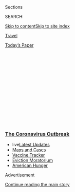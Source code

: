 <div id="app">

<div>

<div>

<div>

<div class="NYTAppHideMasthead css-1q2w90k e1suatyy0">

<div class="section css-ui9rw0 e1suatyy2">

<div class="css-eph4ug er09x8g0">

<div class="css-6n7j50">

</div>

<span class="css-1dv1kvn">Sections</span>

<div class="css-10488qs">

<span class="css-1dv1kvn">SEARCH</span>

</div>

[Skip to content](#site-content)[Skip to site
index](#site-index)

</div>

<div id="masthead-section-label" class="css-1wr3we4 eaxe0e00">

[Travel](https://www.nytimes3xbfgragh.onion/section/travel)

</div>

<div class="css-10698na e1huz5gh0">

</div>

</div>

<div id="masthead-bar-one" class="section hasLinks css-15hmgas e1csuq9d3">

<div class="css-uqyvli e1csuq9d0">

</div>

<div class="css-1uqjmks e1csuq9d1">

</div>

<div class="css-9e9ivx">

[](https://myaccount.nytimes3xbfgragh.onion/auth/login?response_type=cookie&client_id=vi)

</div>

<div class="css-1bvtpon e1csuq9d2">

[Today’s
Paper](https://www.nytimes3xbfgragh.onion/section/todayspaper)

</div>

</div>

</div>

</div>

<div data-aria-hidden="false">

<div id="site-content" data-role="main">

<div>

<div class="css-1aor85t" style="opacity:0.000000001;z-index:-1;visibility:hidden">

<div class="css-1hqnpie">

<div class="css-epjblv">

<span class="css-17xtcya">[Travel](/section/travel)</span><span class="css-x15j1o">|</span><span class="css-fwqvlz">The
Most Important Word in the Hospitality Industry?
‘Clean’</span>

</div>

<div class="css-k008qs">

<div class="css-1iwv8en">

<span class="css-18z7m18"></span>

<div>

</div>

</div>

<span class="css-1n6z4y">https://nyti.ms/3eIkxE2</span>

<div class="css-1705lsu">

<div class="css-4xjgmj">

<div class="css-4skfbu" data-role="toolbar" data-aria-label="Social Media Share buttons, Save button, and Comments Panel with current comment count" data-testid="share-tools">

  - 
  - 
  - 
  - 
    
    <div class="css-6n7j50">
    
    </div>

  - 
  - 

</div>

</div>

</div>

</div>

</div>

</div>

<div class="css-13pd83m">

<div class="css-l9svim">

### [<span class="css-pa1jbp"><span class="css-1rxm0ex">The Coronavirus</span><span class="css-1rxm0ex"> Outbreak</span></span>](https://www.nytimes3xbfgragh.onion/news-event/coronavirus?name=styln-coronavirus-national&region=TOP_BANNER&block=storyline_menu_recirc&action=click&pgtype=Article&impression_id=b0026620-f1c5-11ea-afae-53b463e59741&variant=undefined)

  - <span class="css-ousu42"><span class="css-12clwdu">live</span>[Latest
    Updates](https://www.nytimes3xbfgragh.onion/2020/09/08/world/covid-19-coronavirus.html?name=styln-coronavirus-national&region=TOP_BANNER&block=storyline_menu_recirc&action=click&pgtype=Article&impression_id=b0026621-f1c5-11ea-afae-53b463e59741&variant=undefined)</span>
  - <span class="css-ousu42">[Maps and
    Cases](https://www.nytimes3xbfgragh.onion/interactive/2020/us/coronavirus-us-cases.html?name=styln-coronavirus-national&region=TOP_BANNER&block=storyline_menu_recirc&action=click&pgtype=Article&impression_id=b0026622-f1c5-11ea-afae-53b463e59741&variant=undefined)</span>
  - <span class="css-ousu42">[Vaccine
    Tracker](https://www.nytimes3xbfgragh.onion/interactive/2020/science/coronavirus-vaccine-tracker.html?name=styln-coronavirus-national&region=TOP_BANNER&block=storyline_menu_recirc&action=click&pgtype=Article&impression_id=b0026623-f1c5-11ea-afae-53b463e59741&variant=undefined)</span>
  - <span class="css-ousu42">[Eviction
    Moratorium](https://www.nytimes3xbfgragh.onion/2020/09/02/your-money/eviction-moratorium-covid.html?name=styln-coronavirus-national&region=TOP_BANNER&block=storyline_menu_recirc&action=click&pgtype=Article&impression_id=b0026624-f1c5-11ea-afae-53b463e59741&variant=undefined)</span>
  - <span class="css-ousu42">[American
    Hunger](https://www.nytimes3xbfgragh.onion/interactive/2020/09/02/magazine/food-insecurity-hunger-us.html?name=styln-coronavirus-national&region=TOP_BANNER&block=storyline_menu_recirc&action=click&pgtype=Article&impression_id=b0026625-f1c5-11ea-afae-53b463e59741&variant=undefined)</span>

</div>

</div>

<div id="top-wrapper" class="css-1sy8kpn">

<div id="top-slug" class="css-l9onyx">

Advertisement

</div>

[Continue reading the main
story](#after-top)

<div class="ad top-wrapper" style="text-align:center;height:100%;display:block;min-height:250px">

<div id="top" class="place-ad" data-position="top" data-size-key="top">

</div>

</div>

<div id="after-top">

</div>

</div>

<div>

<div id="sponsor-wrapper" class="css-1hyfx7x">

<div id="sponsor-slug" class="css-19vbshk">

Supported by

</div>

[Continue reading the main
story](#after-sponsor)

<div id="sponsor" class="ad sponsor-wrapper" style="text-align:center;height:100%;display:block">

</div>

<div id="after-sponsor">

</div>

</div>

<div class="css-186x18t">

</div>

<div class="css-1vkm6nb ehdk2mb0">

# The Most Important Word in the Hospitality Industry? ‘Clean’

</div>

The world’s largest hotel companies have all come forward in recent
weeks to announce new cleaning playbooks.

<div class="css-79elbk" data-testid="photoviewer-wrapper">

<div class="css-z3e15g" data-testid="photoviewer-wrapper-hidden">

</div>

<div class="css-1a48zt4 ehw59r15" data-testid="photoviewer-children">

![<span class="css-16f3y1r e13ogyst0" data-aria-hidden="true">Cleaning a
hotel room in Belo Horizonte, Brazil, in
April.</span><span class="css-cnj6d5 e1z0qqy90" itemprop="copyrightHolder"><span class="css-1ly73wi e1tej78p0">Credit...</span><span><span>Pedro
Vilela/Getty
Images</span></span></span>](https://static01.graylady3jvrrxbe.onion/images/2020/06/05/travel/05travel-hygiene/merlin_171384354_14b5db20-04b6-4408-95a4-76eecd27a94e-articleLarge.jpg?quality=75&auto=webp&disable=upscale)

</div>

</div>

<div class="css-18e8msd">

<div class="css-vp77d3 epjyd6m0">

<div class="css-1baulvz">

By <span class="css-1baulvz last-byline" itemprop="name">Sarah
Firshein</span>

</div>

</div>

  - June 3,
    2020

  - 
    
    <div class="css-4xjgmj">
    
    <div class="css-d8bdto" data-role="toolbar" data-aria-label="Social Media Share buttons, Save button, and Comments Panel with current comment count" data-testid="share-tools">
    
      - 
      - 
      - 
      - 
        
        <div class="css-6n7j50">
        
        </div>
    
      - 
      - 
    
    </div>
    
    </div>

</div>

</div>

<div class="section meteredContent css-1r7ky0e" name="articleBody" itemprop="articleBody">

<div class="css-1fanzo5 StoryBodyCompanionColumn">

<div class="css-53u6y8">

In February, news from the [Wynn Las
Vegas](https://www.wynnlasvegas.com/) included plans for Valentine’s Day
(among the offerings: a “Lover’s Menu for Two”) and National Margarita
Day (four new cocktails).

What a difference a pandemic makes.

Three months later, the casino resort
[announced](https://www.visitwynn.com/documents/Wynn-Health-Plan.pdf) a
much more sober initiative, the “Wynn Las Vegas Health & Disinfection
Program.” The 28-page
[memo](https://www.visitwynn.com/documents/Wynn-Health-Plan.pdf) lays
out how the 2,700-room property will address health and hygiene when it
reopens. Out with mezcal and barhopping; in with thermal cameras,
elevator capacity limits and disinfection protocols for the Chipper
Champ, a chip-sorting machine.

According to the [American Hotel & Lodging
Association,](https://www.ahla.com/covid-19s-impact-hotel-industry) an
industry group, the coronavirus outbreak has cost hotels in the United
States more than $23 billion in room revenue since mid-February. As
these properties prepare for a new operational reality — one that must
balance federal, state and local laws and consumer anxiety about getting
sick — the world’s largest hotel companies have all come forward in
recent weeks to announce new cleaning playbooks.

“The first question that comes to mind when someone’s making the
decision to book is: ‘Am I going to be safe?’” said [Suzanne Markham
Bagnera](https://www.bu.edu/hospitality/profile/suzanne-markham-bagnera/),
Ph.D., assistant clinical professor and chair of the undergraduate
program in the School of Hospitality Administration at Boston
University. “Cleaning has traditionally been a back-of-the-house or
behind-the-scenes tactic, hotels are now needing to bring that to the
center stage.”

</div>

</div>

<div class="css-1fanzo5 StoryBodyCompanionColumn">

<div class="css-53u6y8">

Program names riff on the hottest word in hospitality right now: clean.
There’s [Hilton
CleanStay](https://newsroom.hilton.com/corporate/news/hilton-defining-new-standard-of-cleanliness),
Choice Hotels’ [Commitment to
Clean](https://www.prnewswire.com/news-releases/choice-hotels-announces-commitment-to-clean-initiative-301052148.html),
Best Western’s [We Care
Clean](https://www.bestwestern.com/en_US/hotels/discover-best-western/we-care-clean.html),
[Omni Safe & Clean](https://www.omnihotels.com/omni-safe-and-clean) and
[IHG Clean
Promise](https://www.ihg.com/content/us/en/customer-care/clean-promise).
Four Seasons has [Lead With
Care](https://press.fourseasons.com/news-releases/2020/lead-with-care-program/),
Wyndham has [Count on
Us](https://corporate.wyndhamhotels.com/news-releases/wyndham-hotels-resorts-launches-new-count-on-us-initiative-to-build-confidence-among-guests-and-to-support-franchisees-as-it-unveils-early-plans-to-welcome-back-travelers/),
Mandarin Oriental has [We
Care](https://www.mandarinoriental.com/special-notice), Rosewood has
[Commitment to Care.](https://www.rosewoodhotels.com/en/covid-19-update)
Marriott launched a [Global Cleanliness
Council](https://news.marriott.com/news/2020/04/21/marriott-international-launches-global-cleanliness-council-to-promote-even-higher-standards-of-cleanliness-in-the-age-of-covid-19);
Hyatt, a [Global Care & Cleanliness
Commitment](https://www.hyatt.com/info/global-care-and-cleanliness-commitment).
Topping it off is the American Hotel & Lodging Association’s [Safe
Stay,](https://www.ahla.com/safestay) a list of general industry
recommendations.

“It’s not about what these names say outright — it’s about what they
signify,” said [Anthony Shore,](https://www.operativewords.com/) a
linguist who helps name products and companies. “We used to take a clean
hotel room for granted and hope that hotels would deliver. But now,
because we associate the word ‘clean’ with something that is virus-free,
it has become more loaded than it used to be.”

Although there are no hotel-specific disinfection guidelines from the
Centers for Disease Control, the agency’s general Covid-19 resources —
including [everyday steps for
employers](https://www.cdc.gov/coronavirus/2019-ncov/community/disinfecting-building-facility.html)
and [best reopening practices for
businesses](https://www.cdc.gov/coronavirus/2019-ncov/community/reopen-guidance.html)
— has offered a foundation for hotels as they’ve sought to create their
own. Many of the new cleaning plans include a consultancy with a leading
medical organization, products and technologies from Ecolab (a major
hygiene and safety company), some element of social distancing,
increased disinfection of guest rooms and public spaces, and a
commitment to procure and test new technologies like robots and
ultraviolet light.

Guests will immediately notice the disappearance of the breakfast
buffet, the decluttering of nonessential room items like throw pillows,
and the wearing of masks and other personal protective equipment by
staff.

</div>

</div>

<div class="css-79elbk" data-testid="photoviewer-wrapper">

<div class="css-z3e15g" data-testid="photoviewer-wrapper-hidden">

</div>

<div class="css-1a48zt4 ehw59r15" data-testid="photoviewer-children">

![<span class="css-16f3y1r e13ogyst0" data-aria-hidden="true">The
“Hilton CleanStay,” directive, developed in partnership with Mayo
Clinic and RB, Lysol’s parent company, suggests a deeper cleaning of 10
touchpoints in the
hotels.</span><span class="css-cnj6d5 e1z0qqy90" itemprop="copyrightHolder"><span class="css-1ly73wi e1tej78p0">Credit...</span><span>Will
Newton</span></span>](https://static01.graylady3jvrrxbe.onion/images/2020/06/08/travel/08-TRAVEL-HYGIENE-PRINT/30travel-clean-articleLarge.jpg?quality=75&auto=webp&disable=upscale)

</div>

</div>

<div class="css-1fanzo5 StoryBodyCompanionColumn">

<div class="css-53u6y8">

## More cleaning, more jobs?

Mr. Shore said the new batch of nomenclature from hotel marketing teams
doesn’t suggest a higher degree of cleanliness or a significant
departure from the pre-Covid era. But these measures, if implemented
fully, will substantially alter how hotels operate.

</div>

</div>

<div class="css-1fanzo5 StoryBodyCompanionColumn">

<div class="css-53u6y8">

“This is completely going to change the role and realm of housekeeping,”
Dr. Bagnera said. “With occupancy rates so low, now is the perfect
opportunity for hotel general managers to work with their teams and make
sure they’re mapping out how they’re going to clean the rooms, how
they’re going to be efficient and how they’re going to keep their
employees
safe.”

<div id="NYT_MAIN_CONTENT_1_REGION" class="css-9tf9ac">

<div>

<div id="styln-covid-updates-world" class="section interactive-content interactive-size-medium css-1ftcdic">

<div class="css-17ih8de interactive-body">

<div id="styln-briefing-block" data-asset-id="QXJ0aWNsZTpueXQ6Ly9hcnRpY2xlLzczNDIwODc0LTQ1NGYtNTQ4Ny1hYzExLTM0Mzg2ODUxZDI3ZA==">

<div class="briefing-block-header-section">

# [Latest Updates: The Coronavirus Outbreak](https://www.nytimes3xbfgragh.onion/2020/09/08/world/covid-19-coronavirus.html?action=click&pgtype=Article&state=default&region=MAIN_CONTENT_1&context=storylines_live_updates)

<div class="briefing-block-ts">

Updated 2020-09-08T11:04:36.368Z

</div>

</div>

  - [As senators return to Washington, an impasse over a virus relief
    package
    looms.](https://www.nytimes3xbfgragh.onion/2020/09/08/world/covid-19-coronavirus.html?action=click&pgtype=Article&state=default&region=MAIN_CONTENT_1&context=storylines_live_updates#link-4a77847f)
  - [Nine drugmakers pledge to thoroughly vet any coronavirus
    vaccine.](https://www.nytimes3xbfgragh.onion/2020/09/08/world/covid-19-coronavirus.html?action=click&pgtype=Article&state=default&region=MAIN_CONTENT_1&context=storylines_live_updates#link-679303d7)
  - [‘The lockdown killed my father’: Farmer suicides add to India’s
    virus
    misery.](https://www.nytimes3xbfgragh.onion/2020/09/08/world/covid-19-coronavirus.html?action=click&pgtype=Article&state=default&region=MAIN_CONTENT_1&context=storylines_live_updates#link-1c973131)

<div class="briefing-block-footer">

<div class="briefing-block-footer-meta">

[See more
updates](https://www.nytimes3xbfgragh.onion/2020/09/08/world/covid-19-coronavirus.html?action=click&pgtype=Article&state=default&region=MAIN_CONTENT_1&context=storylines_live_updates)

</div>

<div class="briefing-block-briefinglinks">

<span>More live coverage:</span>
[Markets](https://www.nytimes3xbfgragh.onion/live/2020/09/08/business/stock-market-today-coronavirus?action=click&pgtype=Article&state=default&region=MAIN_CONTENT_1&context=storylines_live_updates)

</div>

</div>

</div>

</div>

</div>

</div>

</div>

In recent years, many housekeeping tasks were
[streamlined](https://www.nytimes3xbfgragh.onion/2019/11/26/business/hotel-housekeepers.html)
or
[replaced](https://www.nytimes3xbfgragh.onion/2018/02/27/travel/skipping-hotel-housekeeping-perks.html).
Complex new cleaning protocols could revitalize those jobs, and perhaps
add new ones, particularly as occupancy levels
rebound.

</div>

</div>

<div class="css-1sngw6j">

[](https://www.nytimes3xbfgragh.onion/interactive/2020/05/06/travel/coronavirus-travel-questions.html)

<div class="css-1eoytci">

![](https://static01.graylady3jvrrxbe.onion/images/2020/05/06/multimedia/06FOT-coverairplanes/06FOT-coverairplanes-articleLarge-v2.jpg)

</div>

<div class="css-1rha1bf">

## The Future of Travel

Perhaps no industry has been as hard hit by the pandemic as tourism. As
restrictions on companies and travelers ease, what will the new world
look like?

</div>

</div>

<div class="css-1fanzo5 StoryBodyCompanionColumn">

<div class="css-53u6y8">

For [Unite Here](https://unitehere.org/), a hospitality workers’ union
with 300,000 members in North America, the new guidelines raise
questions about what will happen when hotel workers clock back in. More
than 95 percent of its union members are not working as a result of the
pandemic.

<div id="NYT_MAIN_CONTENT_2_REGION" class="css-9tf9ac">

<div>

</div>

</div>

“These new measures — and the reality that they must be adhered to well
into the future — point to a need for more workers across the board,”
said D. Taylor, Unite Here’s international president.

Best Western predicts that its “We Care Clean” program — which includes
more disinfection of touchpoints like faucets and door handles — will
increase the time it takes to clean each room by 50
percent.Industrywide, the use of new disinfectants — which must sit on a
surface for a certain amount of time in order to be effective — will
force an adjustment to the flow in which rooms are serviced.

</div>

</div>

<div class="css-1fanzo5 StoryBodyCompanionColumn">

<div class="css-53u6y8">

## Playbooks, not strict rules

Whereas Wynn’s lengthy memo gets into the weeds about what will happen
at one stand-alone casino-resort — “Addition of inserts into golf hole
cups to allow easy removal of balls” — companies with thousands of
hotels can’t offer that level of detail. Rather, their new cleaning
guidelines are meant as overarching navigational tools. They’re
guidelines and best practices, not strict directives.

“CleanStay” will begin rolling out to all Hilton brands worldwide in
June. Marriott is taking a phased approach to its rollout over the next
30 to 90 days, and to all 30 brands, including The Ritz-Carlton.

But most big chains do not usually own, and often don’t operate, the
hotels bearing their names, meaning it’s up to individual franchise
owners to fund supplies, training and
marketing.

<div id="NYT_MAIN_CONTENT_3_REGION" class="css-9tf9ac">

<div>

<div id="styln-prism-freeform-1594220623585" class="section interactive-content interactive-size-medium css-1ftcdic">

<div class="css-17ih8de interactive-body">

<div id="prism-freeform-block-62914" class="css-19mumt8" data-role="complementary" data-storyline="The Coronavirus Outbreak" data-truncated="true" tabindex="0">

<div class="css-a8d9oz">

<div class="css-eb027h">

[](https://www.nytimes3xbfgragh.onion/news-event/coronavirus?action=click&pgtype=Article&state=default&region=MAIN_CONTENT_3&context=storylines_faq)

### The Coronavirus Outbreak ›

#### Frequently Asked Questions

Updated September 4, 2020

  - #### What are the symptoms of coronavirus?
    
      - In the beginning, the coronavirus [seemed like it was primarily
        a respiratory
        illness](https://www.nytimes3xbfgragh.onion/article/coronavirus-facts-history.html?action=click&pgtype=Article&state=default&region=MAIN_CONTENT_3&context=storylines_faq#link-6817bab5) —
        many patients had fever and chills, were weak and tired, and
        coughed a lot, though some people don’t show many symptoms at
        all. Those who seemed sickest had pneumonia or acute respiratory
        distress syndrome and received supplemental oxygen. By now,
        doctors have identified many more symptoms and syndromes. In
        April, [the C.D.C. added to the list of early
        signs](https://www.nytimes3xbfgragh.onion/2020/04/27/health/coronavirus-symptoms-cdc.html?action=click&pgtype=Article&state=default&region=MAIN_CONTENT_3&context=storylines_faq) sore
        throat, fever, chills and muscle aches. Gastrointestinal upset,
        such as diarrhea and nausea, has also been observed. Another
        telltale sign of infection may be a sudden, profound diminution
        of one’s [sense of smell and
        taste.](https://www.nytimes3xbfgragh.onion/2020/03/22/health/coronavirus-symptoms-smell-taste.html?action=click&pgtype=Article&state=default&region=MAIN_CONTENT_3&context=storylines_faq) Teenagers
        and young adults in some cases have developed painful red and
        purple lesions on their fingers and toes — nicknamed “Covid toe”
        — but few other serious symptoms.

  - #### Why is it safer to spend time together outside?
    
      - [Outdoor
        gatherings](https://www.nytimes3xbfgragh.onion/2020/05/15/us/coronavirus-what-to-do-outside.html?action=click&pgtype=Article&state=default&region=MAIN_CONTENT_3&context=storylines_faq) lower
        risk because wind disperses viral droplets, and sunlight can
        kill some of the virus. Open spaces prevent the virus from
        building up in concentrated amounts and being inhaled, which can
        happen when infected people exhale in a confined space for long
        stretches of time, said Dr. Julian W. Tang, a virologist at the
        University of Leicester.

  - #### Why does standing six feet away from others help?
    
      - The coronavirus spreads primarily through droplets from your
        mouth and nose, especially when you cough or sneeze. The C.D.C.,
        one of the organizations using that measure, [bases its
        recommendation of six
        feet](https://www.nytimes3xbfgragh.onion/2020/04/14/health/coronavirus-six-feet.html?action=click&pgtype=Article&state=default&region=MAIN_CONTENT_3&context=storylines_faq) on
        the idea that most large droplets that people expel when they
        cough or sneeze will fall to the ground within six feet. But six
        feet has never been a magic number that guarantees complete
        protection. Sneezes, for instance, can launch droplets a lot
        farther than six feet, [according to a recent
        study](https://jamanetwork.com/journals/jama/fullarticle/2763852).
        It's a rule of thumb: You should be safest standing six feet
        apart outside, especially when it's windy. But keep a mask on at
        all times, even when you think you’re far enough apart.

  - #### I have antibodies. Am I now immune?
    
      - As of right now,[ that seems likely, for at least several
        months.](https://www.nytimes3xbfgragh.onion/2020/07/22/health/covid-antibodies-herd-immunity.html?action=click&pgtype=Article&state=default&region=MAIN_CONTENT_3&context=storylines_faq) There
        have been frightening accounts of people suffering what seems to
        be a second bout of Covid-19. But experts say these patients may
        have a drawn-out course of infection, with the virus taking a
        slow toll weeks to months after initial exposure. People
        infected with the coronavirus typically
        [produce](https://www.nature.com/articles/s41586-020-2456-9) immune
        molecules called antibodies, which are [protective proteins made
        in response to an
        infection](https://www.nytimes3xbfgragh.onion/2020/05/07/health/coronavirus-antibody-prevalence.html?action=click&pgtype=Article&state=default&region=MAIN_CONTENT_3&context=storylines_faq)[.
        These antibodies
        may](https://www.nytimes3xbfgragh.onion/2020/05/07/health/coronavirus-antibody-prevalence.html?action=click&pgtype=Article&state=default&region=MAIN_CONTENT_3&context=storylines_faq) last
        in the body [only two to three
        months](https://www.nature.com/articles/s41591-020-0965-6),
        which may seem worrisome, but that’s perfectly normal after an
        acute infection subsides, said Dr. Michael Mina, an immunologist
        at Harvard University. It may be possible to get the coronavirus
        again, but it’s highly unlikely that it would be possible in a
        short window of time from initial infection or make people
        sicker the second time.

  - #### What are my rights if I am worried about going back to work?
    
      - Employers have to provide [a safe
        workplace](https://www.osha.gov/SLTC/covid-19/standards.html) with
        policies that protect everyone equally. [And if one of your
        co-workers tests positive for the coronavirus, the
        C.D.C.](https://www.nytimes3xbfgragh.onion/article/coronavirus-money-unemployment.html?action=click&pgtype=Article&state=default&region=MAIN_CONTENT_3&context=storylines_faq) has
        said that [employers should tell their
        employees](https://www.cdc.gov/coronavirus/2019-ncov/community/guidance-business-response.html) --
        without giving you the sick employee’s name -- that they may
        have been exposed to the
virus.

<div id="styln-survey-component-62914" class="styln-survey-component" data-surveyname="faq" data-surveystoryline="coronavirus">

</div>

</div>

<div class="css-6mllg9">

</div>

<div class="css-pmm6ed">

<span class="css-5gimkt"></span>

</div>

</div>

</div>

</div>

</div>

</div>

</div>

That makes oversight a challenge. Best Western will have a system of
self-auditing for its 2,200 North American hotels; general managers will
be asked to keep a “We Care Clean” checklist on file. Wyndham will
kick-start “Count on Us” by financing and shipping the first round of
masks, hand sanitizer and disinfectant wipes to more than 6,000 hotels
and allow them to defer repayment until September. All of Hyatt’s
managed and franchised hotels — more than 900 globally — will appoint
“Hygiene Managers.”

## Hygiene gets personal

Boutique hotels could face additional hurdles as they seek to marry
cleanliness with individual expression.

[Quirk Hotel,
Charlottesville,](https://www.destinationhotels.com/hotels-and-resorts/quirk-hotel-charlottesville)
in Virginia, opened in early March only to temporarily close less than
two weeks later. As it preps for a June reopening, its leadership is
considering ways to adhere to Hyatt’s global guidelines (Quirk is part
of Destination Hotels, a Hyatt brand) without losing the identity
suggested by the hotel’s name. Employees will wear light-pink masks — a
nod to the hotel’s logo and lobby décor — custom tailored by a local
garment maker; no-touch restaurant menus will double as clever, artistic
table centerpieces.

“We are doing everything possible to go beyond simply complying with the
new requirements from our parent brand, Hyatt, and the governing state
of Virginia to ensure the heart and soul of our property stays intact,”
said Matthew Brink, the hotel’s general manager.

</div>

</div>

<div class="css-1fanzo5 StoryBodyCompanionColumn">

<div class="css-53u6y8">

Personal touches go even further at fully independent hotels. At [Old
Edwards Inn &
Spa](https://www.oldedwardshospitality.com/old-edwards-inn-spa) and
[Half-Mile Farm,](https://www.oldedwardshospitality.com/half-mile-farm)
sister luxury hotels in Highlands, N.C., staff members are undergoing
eye-expression training to decipher the needs and emotions of guests
wearing face masks. The [Inn at Little
Washington,](https://theinnatlittlewashington.com/) in Virginia, is
using life-size mannequins to fill out the state-mandated socially
distanced seating at its Michelin-starred restaurant. [Ocean
House](https://www.oceanhouseri.com/), on the Rhode Island coast, is
supplanting its nightly happy hour at the bar with a canape-and-cocktail
cart that pushes from room to
room.

</div>

</div>

<div class="css-79elbk" data-testid="photoviewer-wrapper">

<div class="css-z3e15g" data-testid="photoviewer-wrapper-hidden">

</div>

<div class="css-1a48zt4 ehw59r15" data-testid="photoviewer-children">

<div class="css-1xdhyk6 erfvjey0">

<span class="css-1ly73wi e1tej78p0">Image</span>

<div class="css-zjzyr8">

<div data-testid="lazyimage-container" style="height:257.77777777777777px">

</div>

</div>

</div>

<span class="css-16f3y1r e13ogyst0" data-aria-hidden="true">“We are
doing everything possible to go beyond simply complying with the new
requirements from our parent brand, Hyatt, and the governing state of
Virginia to ensure the heart and soul of our property stays intact,”
said Matthew Brink, the general manager of Quirk Hotel,
Charlottesville.</span><span class="css-cnj6d5 e1z0qqy90" itemprop="copyrightHolder"><span class="css-1ly73wi e1tej78p0">Credit...</span><span>Betty
Clicker</span></span>

</div>

</div>

<div class="css-1fanzo5 StoryBodyCompanionColumn">

<div class="css-53u6y8">

## The New Responsibilities of Guests

These visual cues will be paramount as hotels big and small rebuild
consumer confidence.
[Data](https://www.mmgyintel.com/travel-intentions-pulse-survey-tips-impact-covid-19)
from the U.S. Travel Association and MMGY Travel Intelligence suggests
that Americans right now consider [vacation rentals safer than
hotels](https://www.nytimes3xbfgragh.onion/2020/05/14/travel/hotels-versus-airbnb-pandemic.html).
In a recent survey of nearly 4,600 respondents, the management
consulting firm [Oliver Wyman](http://oliverwyman.com/) found that
improved health and cleaning is the chief factor impacting the decision
to stay at a hotel. That’s why most of the new guidelines encourage
public-facing elements like social-distancing signage, seals identifying
that a room has been disinfected, Plexiglas partitions and more.

“Guests will be interested to know how their room is cleaned, how often
it’s cleaned and who is responsible for maintaining a safe environment
within the hotel,” said Tim Chatfield, the founder and chief executive
of [Jitjatjo,](https://www.jitjatjo.com/) an online hospitality industry
platform.

But in order for any of these new programs to work, industry experts and
hospitality worker activists believe that health and hygiene must become
give-and-take.

“Hotels are asking guests to wear masks, distance themselves, wash their
hands and use sanitizer or wipes before going into the elevator,” Dr.
Bagnera said. “It’s like: ‘Come in and we’ll take care of you at a
hundred percent — but you’ve got to participate in the new process as
well.’”

</div>

</div>

<div>

</div>

<div class="css-1fanzo5 StoryBodyCompanionColumn">

<div class="css-53u6y8">

**THE WORLD IS REOPENING. LET’S GO, SAFELY.** *Follow New York Times
Travel on* [*Instagram*](https://www.instagram.com/nytimestravel/)*,*
[*Twitter*](https://twitter.com/nytimestravel) *and*
[*Facebook*](https://www.facebookcorewwwi.onion/nytimestravel/)*. And*
[*sign up for
our*](https://www.nytimes3xbfgragh.onion/newsletters/traveldispatch?action=click&module=inline&pgtype=Article)
** [*Travel Dispatch
newsletter*](https://www.nytimes3xbfgragh.onion/newsletters/traveldispatch)*:
Each week you’ll receive tips on traveling smarter, stories on hot
destinations and access to photos from all over the world.*

</div>

</div>

</div>

<div>

</div>

<div>

</div>

<div>

</div>

<div>

<div id="bottom-wrapper" class="css-1ede5it">

<div id="bottom-slug" class="css-l9onyx">

Advertisement

</div>

[Continue reading the main
story](#after-bottom)

<div id="bottom" class="ad bottom-wrapper" style="text-align:center;height:100%;display:block;min-height:90px">

</div>

<div id="after-bottom">

</div>

</div>

</div>

</div>

</div>

## Site Index

<div>

</div>

## Site Information Navigation

  - [© <span>2020</span> <span>The New York Times
    Company</span>](https://help.nytimes3xbfgragh.onion/hc/en-us/articles/115014792127-Copyright-notice)

<!-- end list -->

  - [NYTCo](https://www.nytco.com/)
  - [Contact
    Us](https://help.nytimes3xbfgragh.onion/hc/en-us/articles/115015385887-Contact-Us)
  - [Work with us](https://www.nytco.com/careers/)
  - [Advertise](https://nytmediakit.com/)
  - [T Brand Studio](http://www.tbrandstudio.com/)
  - [Your Ad
    Choices](https://www.nytimes3xbfgragh.onion/privacy/cookie-policy#how-do-i-manage-trackers)
  - [Privacy](https://www.nytimes3xbfgragh.onion/privacy)
  - [Terms of
    Service](https://help.nytimes3xbfgragh.onion/hc/en-us/articles/115014893428-Terms-of-service)
  - [Terms of
    Sale](https://help.nytimes3xbfgragh.onion/hc/en-us/articles/115014893968-Terms-of-sale)
  - [Site
    Map](https://spiderbites.nytimes3xbfgragh.onion)
  - [Help](https://help.nytimes3xbfgragh.onion/hc/en-us)
  - [Subscriptions](https://www.nytimes3xbfgragh.onion/subscription?campaignId=37WXW)

</div>

</div>

</div>

</div>

